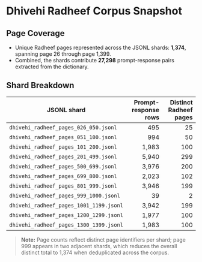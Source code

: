 # Dhivehi Radheef Corpus Snapshot

## Page Coverage
- Unique Radheef pages represented across the JSONL shards: **1,374**, spanning page 26 through page 1,399.
- Combined, the shards contribute **27,298** prompt-response pairs extracted from the dictionary.

## Shard Breakdown
| JSONL shard | Prompt-response rows | Distinct Radheef pages |
| --- | ---: | ---: |
| `dhivehi_radheef_pages_026_050.jsonl` | 495 | 25 |
| `dhivehi_radheef_pages_051_100.jsonl` | 994 | 50 |
| `dhivehi_radheef_pages_101_200.jsonl` | 1,983 | 100 |
| `dhivehi_radheef_pages_201_499.jsonl` | 5,940 | 299 |
| `dhivehi_radheef_pages_500_699.jsonl` | 3,976 | 200 |
| `dhivehi_radheef_pages_699_800.jsonl` | 2,023 | 102 |
| `dhivehi_radheef_pages_801_999.jsonl` | 3,946 | 199 |
| `dhivehi_radheef_pages_999_1000.jsonl` | 39 | 2 |
| `dhivehi_radheef_pages_1001_1199.jsonl` | 3,942 | 199 |
| `dhivehi_radheef_pages_1200_1299.jsonl` | 1,977 | 100 |
| `dhivehi_radheef_pages_1300_1399.jsonl` | 1,983 | 100 |

> **Note:** Page counts reflect distinct page identifiers per shard; page 999 appears in two adjacent shards, which reduces the overall distinct total to 1,374 when deduplicated across the corpus.
